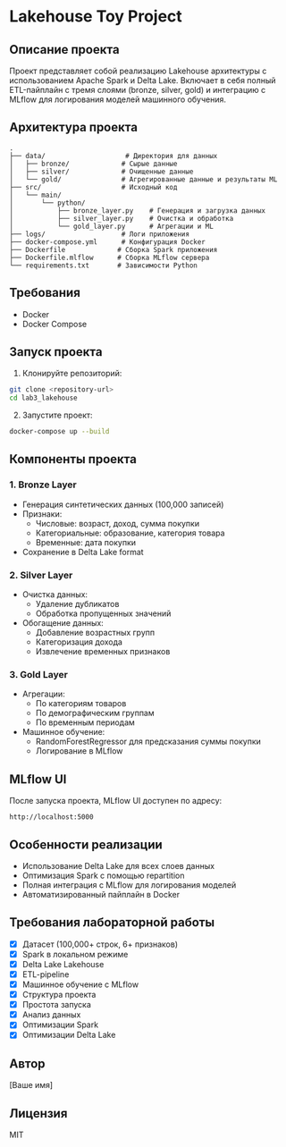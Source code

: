 # Lakehouse Toy Project

## Описание проекта
Проект представляет собой реализацию Lakehouse архитектуры с использованием Apache Spark и Delta Lake. Включает в себя полный ETL-пайплайн с тремя слоями (bronze, silver, gold) и интеграцию с MLflow для логирования моделей машинного обучения.

## Архитектура проекта
```
.
├── data/                    # Директория для данных
│   ├── bronze/             # Сырые данные
│   ├── silver/             # Очищенные данные
│   └── gold/               # Агрегированные данные и результаты ML
├── src/                    # Исходный код
│   └── main/
│       └── python/
│           ├── bronze_layer.py    # Генерация и загрузка данных
│           ├── silver_layer.py    # Очистка и обработка
│           └── gold_layer.py      # Агрегации и ML
├── logs/                   # Логи приложения
├── docker-compose.yml      # Конфигурация Docker
├── Dockerfile             # Сборка Spark приложения
├── Dockerfile.mlflow      # Сборка MLflow сервера
└── requirements.txt       # Зависимости Python
```

## Требования
- Docker
- Docker Compose

## Запуск проекта
1. Клонируйте репозиторий:
```bash
git clone <repository-url>
cd lab3_lakehouse
```

2. Запустите проект:
```bash
docker-compose up --build
```

## Компоненты проекта

### 1. Bronze Layer
- Генерация синтетических данных (100,000 записей)
- Признаки:
  - Числовые: возраст, доход, сумма покупки
  - Категориальные: образование, категория товара
  - Временные: дата покупки
- Сохранение в Delta Lake format

### 2. Silver Layer
- Очистка данных:
  - Удаление дубликатов
  - Обработка пропущенных значений
- Обогащение данных:
  - Добавление возрастных групп
  - Категоризация дохода
  - Извлечение временных признаков

### 3. Gold Layer
- Агрегации:
  - По категориям товаров
  - По демографическим группам
  - По временным периодам
- Машинное обучение:
  - RandomForestRegressor для предсказания суммы покупки
  - Логирование в MLflow

## MLflow UI
После запуска проекта, MLflow UI доступен по адресу:
```
http://localhost:5000
```

## Особенности реализации
- Использование Delta Lake для всех слоев данных
- Оптимизация Spark с помощью repartition
- Полная интеграция с MLflow для логирования моделей
- Автоматизированный пайплайн в Docker

## Требования лабораторной работы
- [x] Датасет (100,000+ строк, 6+ признаков)
- [x] Spark в локальном режиме
- [x] Delta Lake Lakehouse
- [x] ETL-pipeline
- [x] Машинное обучение с MLflow
- [x] Структура проекта
- [x] Простота запуска
- [x] Анализ данных
- [x] Оптимизации Spark
- [x] Оптимизации Delta Lake

## Автор
[Ваше имя]

## Лицензия
MIT 